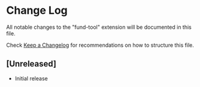 # Change Log

All notable changes to the "fund-tool" extension will be documented in this file.

Check [Keep a Changelog](http://keepachangelog.com/) for recommendations on how to structure this file.

## [Unreleased]

- Initial release